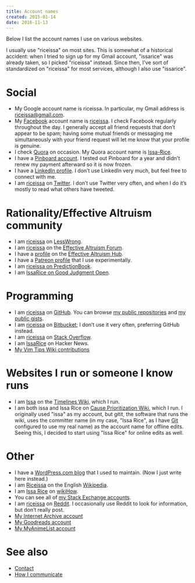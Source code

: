 ```yaml
---
title: Account names
created: 2015-01-14
date: 2016-11-13
---
```


Below I list the account names I use on various websites.

I usually use "riceissa" on most sites.
This is somewhat of a historical accident: when I tried to sign up for my Gmail
account, "issarice" was already taken, so I picked "riceissa" instead.
Since then, I've sort of standardized on "riceissa" for most services, although
I also use "issarice".

# Social

- My Google account name is riceissa.
  In particular, my Gmail address is [riceissa@gmail.com][email].
- My [Facebook]() account name is [riceissa][fbp].  I check Facebook regularly
  throughout the day.  I generally accept all friend requests that don’t
  appear to be spam; having some mutual friends or messaging me
  simultaneously with your friend request will let me know that your
  profile is genuine.
- I check [Quora]() on occasion.  My Quora account name is
  [Issa-Rice][qp].
- I have a [Pinboard account](https://pinboard.in/u:riceissa).
  I tested out Pinboard for a year and didn't renew my payment afterward so it
  is now frozen.
- I have a [LinkedIn profile][lp].  I
  don’t use LinkedIn very much, but feel free to connect with me.
- I am [riceissa][tp] on [Twitter](https://twitter.com/).  I don’t use
  Twitter very often, and when I do it’s mostly to read what others have
  tweeted.

# Rationality/Effective Altruism community

- I am [riceissa](http://lesswrong.com/user/riceissa/overview/) on [LessWrong]().
- I am [riceissa](http://effective-altruism.com/user/riceissa/) on the [Effective Altruism Forum](http://effective-altruism.com/).
- I have a [profile](http://effectivealtruismhub.com/user/issa-rice) on the [Effective Altruism Hub](http://effectivealtruismhub.com/).
- I have a [Patreon profile](https://www.patreon.com/issarice) that I use experimentally.
- I am [riceissa on PredictionBook](http://predictionbook.com/users/riceissa).
- I am [IssaRice on Good Judgment Open](https://www.gjopen.com/memberships/30211/scores).

# Programming

- I am [riceissa](https://github.com/riceissa/) on [GitHub](https://github.com/).
You can browse [my public repositories](https://github.com/riceissa?tab=repositories) and [my public gists](https://gist.github.com/riceissa).
- I am [riceissa](https://bitbucket.org/riceissa) on [Bitbucket](https://bitbucket.org/); I don’t use it very often, preferring GitHub instead.
- I am [riceissa](https://stackoverflow.com/users/3422337/riceissa) on [Stack Overflow](https://stackoverflow.com/).
- I am [IssaRice](https://news.ycombinator.com/user?id=IssaRice) on Hacker News.
- [My Vim Tips Wiki contributions](http://vim.wikia.com/wiki/Special:Contributions/IssaRice?useskin=monobook)

# Websites I run or someone I know runs

- I am [Issa](https://timelines.issarice.com/wiki/User:Issa) on the [Timelines
  Wiki](https://timelines.issarice.com/wiki/Main_Page), which I run.
- I am both issa and Issa Rice on [Cause Prioritization
  Wiki](https://causeprioritization.org/), which I run.
  I originally used "issa" as my account, but gitit, the software that runs the
  wiki, uses the committer name (in my case, "Issa Rice", as I have
  [Git](wiki/git.md) configured to use my real name) as the account name for
  offline edits.
  Seeing this, I decided to start using "Issa Rice" for online edits as well.

# Other

- I have a [WordPress.com blog](https://riceissa.wordpress.com/) that I used to maintain.
(Now I just write here instead.)
- I am [Riceissa](http://en.wikipedia.org/wiki/User:Riceissa) on the English [Wikipedia](wikipedia).
- I am [Issa Rice](http://www.wikihow.com/User:Issa-Rice) on [wikiHow]().
- You can see all of [my Stack Exchange accounts](http://stackexchange.com/users/1643345/riceissa?tab=accounts).
- I am [riceissa](https://www.reddit.com/user/riceissa/) on [Reddit](http://info.cognitomentoring.org/wiki/Using_reddit).
I occasionally use Reddit to look for information, but don’t really post.
- [My Internet Archive account](https://archive.org/details/@issarice)
- [My Goodreads account](https://www.goodreads.com/user/show/47708980-issa-rice)
- [My MyAnimeList account](http://myanimelist.net/profile/riceissa)

# See also

- [Contact]()
- [How I communicate](how-i-communicate)

[email]: mailto:riceissa@gmail.com
[fbp]: https://www.facebook.com/riceissa
[lp]: https://www.linkedin.com/in/issarice
[okcp]: http://www.okcupid.com/profile/riceissa
[photo]: ./identification-photo.jpg
[qp]: https://www.quora.com/Issa-Rice
[tp]: https://twitter.com/riceissa
